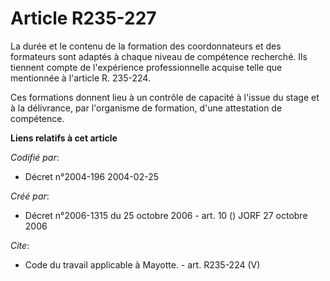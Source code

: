 # Article R235-227

La durée et le contenu de la formation des coordonnateurs et des formateurs sont adaptés à chaque niveau de compétence
recherché. Ils tiennent compte de l'expérience professionnelle acquise telle que mentionnée à l'article R. 235-224. 

Ces formations donnent lieu à un contrôle de capacité à l'issue du stage et à la délivrance, par l'organisme de formation,
d'une attestation de compétence.

**Liens relatifs à cet article**

_Codifié par_:

  - Décret n°2004-196 2004-02-25

_Créé par_:

  - Décret n°2006-1315 du 25 octobre 2006 - art. 10 () JORF 27 octobre 2006

_Cite_:

  - Code du travail applicable à Mayotte. - art. R235-224 (V)

